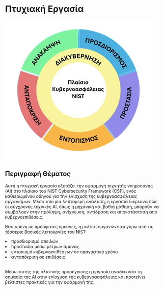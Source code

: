 # Πτυχιακή Εργασία

<img src="folder/nist.jpg" alt="Project Logo">

## Περιγραφή Θέματος

Αυτή η πτυχιακή εργασία εξετάζει την εφαρμογή τεχνητής νοημοσύνης (AI) στο πλαίσιο του NIST Cybersecurity Framework (CSF), ενός καθιερωμένου οδηγού για την ενίσχυση της κυβερνοασφάλειας οργανισμών. Μέσα από μια λεπτομερή ανάλυση, η εργασία διερευνά πώς οι σύγχρονες τεχνικές AI, όπως η μηχανική και βαθιά μάθηση, μπορούν να συμβάλουν στην πρόληψη, ανίχνευση, αντίδραση και αποκατάσταση από κυβερνοεπιθέσεις.

Βασισμένη σε πρόσφατες έρευνες, η μελέτη οργανώνεται γύρω από τις τέσσερις βασικές λειτουργίες του NIST: 

<li>προσδιορισμό απειλών</li> 
<li>προστασία μέσω μέτρων άμυνας</li> 
<li>εντοπισμό κυβερνοεπιθέσεων σε πραγματικό χρόνο</li>
<li>ανταπόκριση σε επιθέσεις</li><br>

Μέσω αυτής της ολιστικής προσέγγισης η εργασία αναδεικνύει τη σημασία της AI στην ενίσχυση της κυβερνοασφάλειας και προτείνει βέλτιστες πρακτικές για την εφαρμογή της.